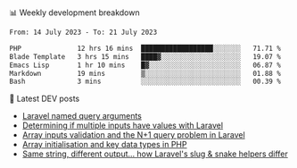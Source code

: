 📊 Weekly development breakdown
<!--START_SECTION:waka-->

```txt
From: 14 July 2023 - To: 21 July 2023

PHP              12 hrs 16 mins  ██████████████████░░░░░░░   71.71 %
Blade Template   3 hrs 15 mins   ████▓░░░░░░░░░░░░░░░░░░░░   19.07 %
Emacs Lisp       1 hr 10 mins    █▓░░░░░░░░░░░░░░░░░░░░░░░   06.87 %
Markdown         19 mins         ▒░░░░░░░░░░░░░░░░░░░░░░░░   01.88 %
Bash             3 mins          ░░░░░░░░░░░░░░░░░░░░░░░░░   00.39 %
```

<!--END_SECTION:waka-->

📕 Latest DEV posts
<!-- BLOG-POST-LIST:START -->
- [Laravel named query arguments](https://dev.to/michaelvickersuk/laravel-named-query-arguments-28kd)
- [Determining if multiple inputs have values with Laravel](https://dev.to/michaelvickersuk/determining-if-multiple-inputs-have-values-with-laravel-km6)
- [Array inputs validation and the N+1 query problem in Laravel](https://dev.to/michaelvickersuk/array-inputs-validation-and-the-n1-query-problem-in-laravel-2agb)
- [Array initialisation and key data types in PHP](https://dev.to/michaelvickersuk/array-initialisation-and-key-data-types-in-php-1e5b)
- [Same string, different output... how Laravel&#39;s slug &amp; snake helpers differ](https://dev.to/michaelvickersuk/same-string-different-output-how-laravels-slug-snake-helpers-differ-1ccj)
<!-- BLOG-POST-LIST:END -->
